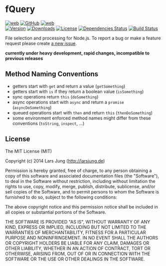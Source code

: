 # fQuery

[![web](http://img.shields.io/badge/web-larsjung.de/fquery-a0a060.svg?style=flat)](http://larsjung.de/fquery/)
[![GitHub](http://img.shields.io/badge/GitHub-lrsjng/fquery-a0a060.svg?style=flat)](https://github.com/lrsjng/fquery)
[![web](http://img.shields.io/badge/npm-fquery-a0a060.svg?style=flat)](https://www.npmjs.org/package/fquery)
<br>
[![Version](http://img.shields.io/npm/v/fquery.svg?style=flat)](https://www.npmjs.org/package/fquery)
[![Downloads](http://img.shields.io/npm/dm/fquery.svg?style=flat)](https://www.npmjs.org/package/fquery)
[![License](http://img.shields.io/npm/l/fquery.svg?style=flat)](https://www.npmjs.org/package/fquery)
[![Dependencies Status](http://img.shields.io/david/lrsjng/fquery.svg?style=flat)](https://david-dm.org/lrsjng/fquery)
[![Build Status](http://img.shields.io/travis/lrsjng/fquery.svg?style=flat)](https://travis-ci.org/lrsjng/fquery)

File selection and processing for Node.js.
To report a bug or make a feature request please create [a new issue](https://github.com/lrsjng/fquery/issues/new).

**currently under heavy development, rapid changes, incompatible to previous releases**

<!-- References: [web](http://larsjung.de/fquery/), [GitHub](https://github.com/lrsjng/fquery), [npm](https://www.npmjs.org/package/fquery) -->
<!-- References: -->


## Method Naming Conventions

* getters start with `get` and return a value (`getSomething`)
* getters start with `is` if they return a boolean value (`isSomething`)
* sync operations return `this` (`doSomething`)
* async operations start with `async` and return a `promise` (`asyncDoSomething`)
* queued operations start with `then` and return `this` (`thenDoSomething`)
* some environment enforced method names might differ from these conventions (`toString`, `inspect`, ...)


## License
The MIT License (MIT)

Copyright (c) 2014 Lars Jung (http://larsjung.de)

Permission is hereby granted, free of charge, to any person obtaining a copy
of this software and associated documentation files (the "Software"), to deal
in the Software without restriction, including without limitation the rights
to use, copy, modify, merge, publish, distribute, sublicense, and/or sell
copies of the Software, and to permit persons to whom the Software is
furnished to do so, subject to the following conditions:

The above copyright notice and this permission notice shall be included in
all copies or substantial portions of the Software.

THE SOFTWARE IS PROVIDED "AS IS", WITHOUT WARRANTY OF ANY KIND, EXPRESS OR
IMPLIED, INCLUDING BUT NOT LIMITED TO THE WARRANTIES OF MERCHANTABILITY,
FITNESS FOR A PARTICULAR PURPOSE AND NONINFRINGEMENT. IN NO EVENT SHALL THE
AUTHORS OR COPYRIGHT HOLDERS BE LIABLE FOR ANY CLAIM, DAMAGES OR OTHER
LIABILITY, WHETHER IN AN ACTION OF CONTRACT, TORT OR OTHERWISE, ARISING FROM,
OUT OF OR IN CONNECTION WITH THE SOFTWARE OR THE USE OR OTHER DEALINGS IN
THE SOFTWARE.
